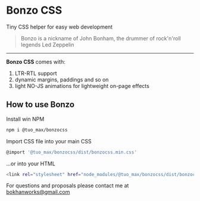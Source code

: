 # Bonzo CSS

Tiny CSS helper for easy web development

> Bonzo is a nickname of John Bonham, the drummer of rock'n'roll legends Led Zeppelin

---

**Bonzo CSS** comes with:

1. LTR-RTL support
2. dynamic margins, paddings and so on
3. light NO-JS animations for lightweight on-page effects

## How to use Bonzo

Install win NPM

```sh
npm i @tuo_max/bonzocss
```

Import CSS file into your main CSS

```sh
@import '@tuo_max/bonzocss/dist/bonzocss.min.css'
```

...or into your HTML

```sh
<link rel="stylesheet" href="node_modules/@tuo_max/bonzocss/dist/bonzocss.min.css">
```

For questions and proposals please contact me at <bokhanworks@gmail.com>
